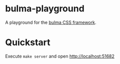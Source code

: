 # bulma-playground

A playground for the [bulma CSS framework](https://bulma.io/).

# Quickstart

Execute `make server` and open <http://localhost:51682>
